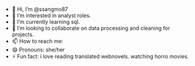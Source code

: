 - 👋 Hi, I’m @ssangmo87
- 👀 I’m interested in analyst roles.
- 🌱 I’m currently learning sql. 
- 💞️ I’m looking to collaborate on data processing and cleaning for projects. 
- 📫 How to reach me: 
- 😄 Pronouns: she/her
- ⚡ Fun fact: i love reading translated webnovels. watching horro movies. 

<!---
ssangmo87/ssangmo87 is a ✨ special ✨ repository because its `README.md` (this file) appears on your GitHub profile.
You can click the Preview link to take a look at your changes.
--->
